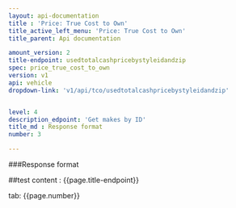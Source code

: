 ```yaml
---
layout: api-documentation
title : 'Price: True Cost to Own'
title_active_left_menu: 'Price: True Cost to Own'
title_parent: Api documentation

amount_version: 2
title-endpoint: usedtotalcashpricebystyleidandzip
spec: price_true_cost_to_own
version: v1
api: vehicle
dropdown-link: 'v1/api/tco/usedtotalcashpricebystyleidandzip'


level: 4
description_edpoint: 'Get makes by ID'
title_md : Response format
number: 3

---
```


###Response format

##test content : {{page.title-endpoint}} 

tab: {{page.number}}